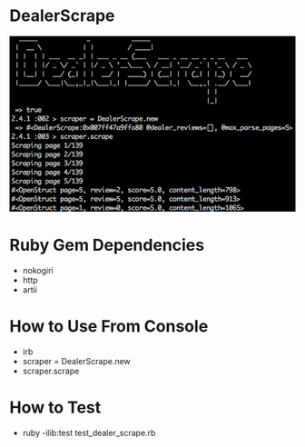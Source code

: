 # DealerScrape


![DealerScrape](https://github.com/rbrigby/homework/blob/master/2018-8-20-scraper/how-to.png?raw=true)

# Ruby Gem Dependencies
- nokogiri
- http
- artii

# How to Use From Console
- irb
- scraper = DealerScrape.new
- scraper.scrape

# How to Test
- ruby -ilib:test test_dealer_scrape.rb
